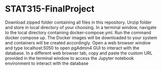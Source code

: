# STAT315-FinalProject

Download zipped folder containing all files in this repository.
Unzip folder and store in local directory of your choosing.
In a terminal window, navigate to the local directory containing docker-compose.yml.
Run the command docker compose up. The Docker images will be downloaded to your system and containers will be created accordingly.
Open a web browser window and type localhost:5050 to open pgAdmin4 GUI to interact with the database.
In a different web browser tab, copy and paste the custom URL provided in the terminal window to access the Jupyter notebook environment to interact with the database
